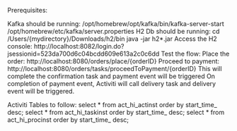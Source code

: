 Prerequisites:

Kafka should be running: /opt/homebrew/opt/kafka/bin/kafka-server-start /opt/homebrew/etc/kafka/server.properties
H2 Db should be running:
cd /Users/{mydirectory}/Downloads/h2/bin
java -jar h2*.jar
Access the H2 console: http://localhost:8082/login.do?jsessionid=523da700d6c04bcdd609e613a2c0c6dd
Test the flow:
Place the order: http://localhost:8080/orders/place/{orderID}
Proceed to payment: http://localhost:8080/orders/tasks/proceedToPayment/{orderID}
This will complete the confirmation task and payment event will be triggered
On completion of payment event, Activiti will call delivery task and delivery event will be triggered.

Activiti Tables to follow:
select * from act_hi_actinst order by start_time_ desc;
select * from act_hi_taskinst order by start_time_ desc;
select * from act_hi_procinst order by start_time_ desc;